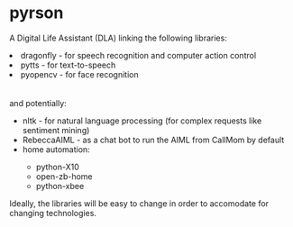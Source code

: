pyrson
======

A Digital Life Assistant (DLA) linking the following libraries:
<li>dragonfly - for speech recognition and computer action control</li>
<li>pytts - for text-to-speech</li>
<li>pyopencv - for face recognition</li>
</ul>
<br>
<br>and potentially:
<ul>
<li>nltk - for natural language processing (for complex requests like sentiment mining)</li>
<li>RebeccaAIML - as a chat bot to run the AIML from CallMom by default</li>
<li>home automation:</li>
  <ul>
  <li>python-X10</li>
  <li>open-zb-home</li>
  <li>python-xbee</li>
  </ul>
</ul>

<p>
Ideally, the libraries will be easy to change in order to accomodate for changing technologies.
</p>